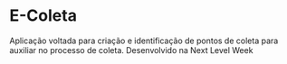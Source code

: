 # E-Coleta
Aplicação voltada para criação e identificação de pontos de coleta para auxiliar no processo de coleta. Desenvolvido na Next Level Week
